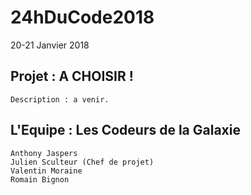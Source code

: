 # 24hDuCode2018

20-21 Janvier 2018

## Projet : A CHOISIR !

```
Description : a venir.
```

## L'Equipe : Les Codeurs de la Galaxie

```
Anthony Jaspers
Julien Sculteur (Chef de projet)
Valentin Moraine
Romain Bignon
```
